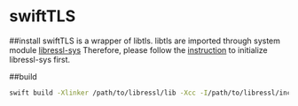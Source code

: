 # swiftTLS

##install
swiftTLS is a wrapper of libtls. libtls are imported through system module [libressl-sys](https://github.com/michael-yuji/libressl-sys)
Therefore, please follow the [instruction](https://github.com/michael-yuji/libressl-sys/blob/master/README.md) to initialize libressl-sys first.

##build
```bash
swift build -Xlinker /path/to/libressl/lib -Xcc -I/path/to/libressl/include
```

